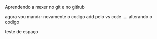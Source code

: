Aprendendo a mexer no git e no github

agora vou mandar novamente o codigo
add pelo vs code
....
alterando o codigo

teste de espaço
